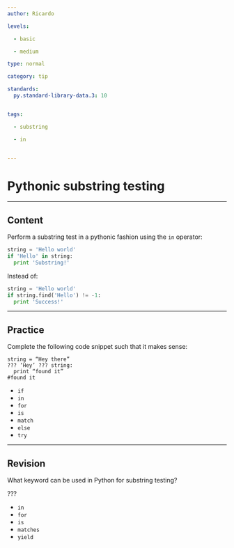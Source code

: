 ```yaml
---
author: Ricardo

levels:

  - basic

  - medium

type: normal

category: tip

standards:
  py.standard-library-data.3: 10


tags:

  - substring

  - in


---
```


# Pythonic substring testing

---
## Content

Perform a substring test in a pythonic fashion using the `in` operator:


```python
string = 'Hello world'
if 'Hello' in string:
  print 'Substring!'
```

Instead of:


```python
string = 'Hello world'
if string.find('Hello') != -1:
  print 'Success!'

```

---
## Practice

Complete the following code snippet such that it makes sense:
```
string = “Hey there”
??? ‘Hey’ ??? string:
  print “found it”
#found it
```

* `if`
* `in`
* `for`
* `is`
* `match`
* `else`
* `try`

---
## Revision

What keyword can be used in Python for substring testing?

???


* `in`
* `for`
* `is`
* `matches`
* `yield`
